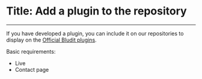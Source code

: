 # Title: Add a plugin to the repository
<!-- Position: 1 -->
---
If you have developed a plugin, you can include it on our repositories to display on the [Official Bludit plugins](https://plugins.bludit.com/).

Basic requirements:

- Live
- Contact page
